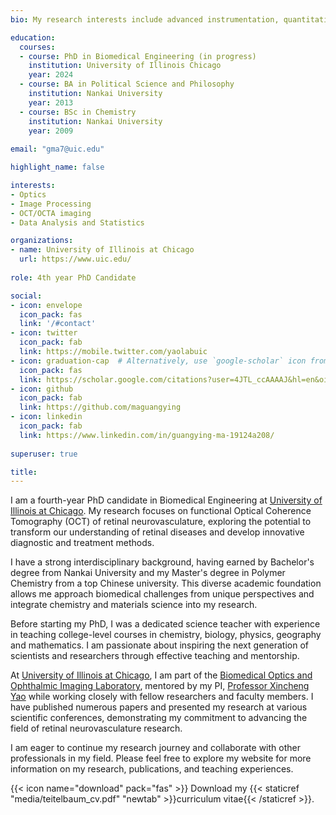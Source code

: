 ```yaml
---
bio: My research interests include advanced instrumentation, quantitative OCT/OCTA imaging and functional OCT of retinal neurovasculature,

education:
  courses:
  - course: PhD in Biomedical Engineering (in progress)
    institution: University of Illinois Chicago
    year: 2024
  - course: BA in Political Science and Philosophy
    institution: Nankai University
    year: 2013
  - course: BSc in Chemistry 
    institution: Nankai University
    year: 2009
    
email: "gma7@uic.edu"

highlight_name: false

interests:
- Optics
- Image Processing
- OCT/OCTA imaging
- Data Analysis and Statistics

organizations:
- name: University of Illinois at Chicago
  url: https://www.uic.edu/
  
role: 4th year PhD Candidate

social:
- icon: envelope
  icon_pack: fas
  link: '/#contact'
- icon: twitter
  icon_pack: fab
  link: https://mobile.twitter.com/yaolabuic
- icon: graduation-cap  # Alternatively, use `google-scholar` icon from `ai` icon pack
  icon_pack: fas
  link: https://scholar.google.com/citations?user=4JTL_ccAAAAJ&hl=en&oi=ao
- icon: github
  icon_pack: fab
  link: https://github.com/maguangying
- icon: linkedin
  icon_pack: fab
  link: https://www.linkedin.com/in/guangying-ma-19124a208/
  
superuser: true

title: 
---
```


I am a fourth-year PhD candidate in Biomedical Engineering at [University of Illinois at Chicago](https://www.uic.edu). My research focuses on functional Optical Coherence Tomography (OCT) of retinal neurovasculature, exploring the potential to transform our understanding of retinal diseases and develop innovative diagnostic and treatment methods. 

I have a strong interdisciplinary background, having earned by Bachelor's degree from Nankai University and my Master's degree in Polymer Chemistry from a top Chinese university. This diverse academic foundation allows me approach biomedical challenges from unique perspectives and integrate chemistry and materials science into my research. 

Before starting my PhD, I was a dedicated science teacher with experience in teaching college-level courses in chemistry, biology, physics, geography and mathematics. I am passionate about inspiring the next generation of scientists and researchers through effective teaching and mentorship.

At [University of Illinois at Chicago](https://www.uic.edu), I am part of the [Biomedical Optics and Ophthalmic Imaging Laboratory](https://yaolab.bioe.uic.edu/), mentored by my PI, [Professor Xincheng Yao](https://yaolab.bioe.uic.edu/dr-yao/) while working closely with fellow researchers and faculty members. I have published numerous papers and presented my research at various scientific conferences, demonstrating my commitment to advancing the field of retinal neurovasculature research. 

I am eager to continue my research journey and collaborate with other professionals in my field. Please feel free to explore my website for more information on my research, publications, and teaching experiences. 



{{< icon name="download" pack="fas" >}} Download my {{< staticref "media/teitelbaum_cv.pdf" "newtab" >}}curriculum vitae{{< /staticref >}}.
